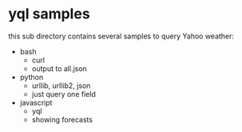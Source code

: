 # yql samples

this sub directory contains several samples to query Yahoo weather:
  * bash
      * curl
      * output to all.json
  * python
      * urllib, urllib2, json
      * just query one field
  * javascript
      * yql
      * showing forecasts
